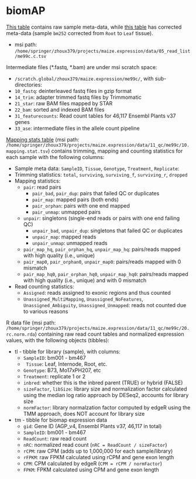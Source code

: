 # biomAP

[This table](/data/05_read_list/me99c.tsv) contains raw sample meta-data, while [this table](data/05_read_list/me99c.c.tsv) has corrected meta-data (sample `bm252` corrected from `Root` to `Leaf` tissue).
  - msi path: `/home/springer/zhoux379/projects/maize.expression/data/05_read_list/me99c.c.tsv`

Intermediate files (\*.fastq, \*.bam) are under msi scratch space:
  - `/scratch.global/zhoux379/maize.expression/me99c/`, with sub-directories:
  - `10_fastq`: deinterleaved fastq files in gzip format
  - `14_trim`: adapter trimmed fastq files by Trimmomatic
  - `21_star`: raw BAM files mapped by STAR
  - `22_bam`: sorted and indexed BAM files
  - `31_featurecounts`: Read count tables for 46,117 Ensembl Plants v37 genes
  - `33_ase`: intermediate files in the allele count pipeline

[Mapping stats table](/data/11_qc/me99c/10.mapping.stat.tsv) (msi path: `/home/springer/zhoux379/projects/maize.expression/data/11_qc/me99c/10.mapping.stat.tsv`) contains trimming, mapping and counting statistics for each sample with the following columns:
  - Sample meta data: `SampleID`, `Tissue`, `Genotype`, `Treatment`, `Replicate`: 
  - Trimming statistics: `total`, `surviving`, `surviving_f`, `surviving_r`, `dropped`
  - Mapping statistics:
    - `pair`: read pairs
      - `pair_bad`, `pair_dup`: pairs that failed QC or duplicates
      - `pair_map`: mapped pairs (both ends)
      - `pair_orphan`: pairs with one end mapped
      - `pair_unmap`: unmapped pairs
    - `unpair`: singletons (single-end reads or pairs with one end failing QC)
      - `unpair_bad`, `unpair_dup`: singletons that failed QC or duplicates
      - `unpair_map`: mapped reads
      - `unpair_unmap`: unmapped reads
    - `pair_map_hq`, `pair_orphan_hq`, `unpair_map_hq`: pairs/reads mapped with high quality (i.e., unique)
    - `pair_map0`, `pair_orphan0`, `unpair_map0`: pairs/reads mapped with 0 mismatch
    - `pair_map_hq0`, `pair_orphan_hq0`, `unpair_map_hq0`: pairs/reads mapped with high quality (i.e., unique) and with 0 mismatch
  - Read counting statistics:
    - `Assigned`: reads assigned to exonic regions and thus counted
    - `Unassigned_MultiMapping`, `Unassigned_NoFeatures`, `Unassigned_Ambiguity`, `Unassigned_Unmapped`: reads not counted due to various reasons
    
R data file (msi path: `/home/springer/zhoux379/projects/maize.expression/data/11_qc/me99c/20.rc.norm.rda`) containing raw read count tables and normalized expression values, with the following objects (tibbles):
* tl - tibble for library (sample), with columns:
  * `SampleID`: bm001 - bm467
  * ` Tissue`: Leaf, Internode, Root, etc.
  * `Genotype`: B73, Mo17xPH207, etc
  * `Treatment`: replicate 1 or 2
  * `inbred`: whether this is the inbred parent (TRUE) or hybrid (FALSE)
  * `sizeFactor`, `libSize`: library size and normalization factor calculated using the median log ratio approach by DESeq2, accounts for library size
  * `normFactor`: library normalzation factor computed by edgeR using the TMM approach, does NOT account for library size
* tm - tibble for biomap expression data
  * `gid`: Gene ID (AGP_v4, Ensembl Plants v37, 46,117 in total)
  * `SampleID`: bm001 - bm467
  * `ReadCount`: raw read count
  * `nRC`: normalized read count (`nRC = ReadCount / sizeFactor`)
  * `rCPM`: raw CPM (adds up to 1,000,000 for each sample/library)
  * `rFPKM`: raw FPKM calculated using rCPM and gene exon length
  * `CPM`: CPM calculated by edgeR (`CPM = rCPM / normFactor`)
  * `FPKM`: FPKM calculated using CPM and gene exon length


